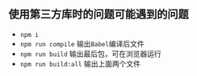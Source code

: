 ## 使用第三方库时的问题可能遇到的问题
- `npm i`
- `npm run compile` 输出`Babel`编译后文件
- `npm run build` 输出最后包，可在浏览器运行
- `npm run build:all` 输出上面两个文件